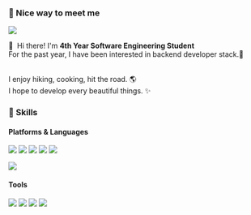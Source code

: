 ### 🤞 Nice way to meet me
<p>
<a href="mailto:wonderland314592@gmail.com" target="_blank"><img src="https://img.shields.io/badge/wonderland314592@gmail.com-EA4335?style=flat-square&logo=Gmail&logoColor=white"/></a>
</p>
<p>
  👋&nbsp; Hi there! I'm <b>4th Year Software Engineering Student</b><br/>
   For the past year, I have been interested in backend developer stack.🚀 <br/><br/>
  
   I enjoy hiking, cooking, hit the road. 🌎 <br>
   I hope to develop every beautiful things. ✨
</p>

### 💪 Skills
#### Platforms & Languages
<p>
   <img src="https://img.shields.io/badge/Spring-6DB33F?style=flat-square&logo=Spring&logoColor=white"/> 
   <img src="https://img.shields.io/badge/Thymeleaf-005F0F.svg?style=flat-square&logo=Thymeleaf&logoColor=white"/>
   <img src="https://img.shields.io/badge/MongoDB-%234ea94b.svg?style=flat-square&logo=mongodb&logoColor=white"/>
   <img src="https://img.shields.io/badge/PostgreSQL-4479A1?style=flat-square&logo=PostgreSQL&logoColor=white"/>
   <img src="https://img.shields.io/badge/mysql-%2300f.svg?style=flat-square&logo=mysql&logoColor=white"/>
</p>

<p>
   <img src="https://img.shields.io/badge/Java-007396?style=flat-square&logo=Java&logoColor=important"/>
</p>
 
#### Tools 
<p>
   <img src="https://img.shields.io/badge/Git-F05032?style=flat-square&logo=Git&logoColor=important"/>
   <img src="https://img.shields.io/badge/IntelliJ IDEA-000000.svg?style=flat-square&logo=IntelliJ IDEA&logoColor=white"/>        <img src="https://img.shields.io/badge/Slack-4A154B.svg?style=flat-square&logo=Slack&logoColor=white"/>  
   <img src="https://img.shields.io/badge/Postman-FF6C37.svg?style=flat-square&logo=Postman&logoColor=white"/>
   
</p>

